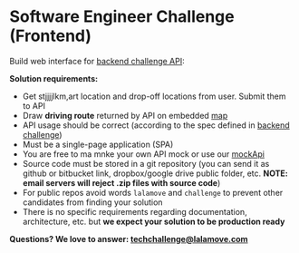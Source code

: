 # Software Engineer Challenge (Frontend)

Build web interface for [backend challenge API](backend.md):

**Solution requirements:**

 - Get stjjjjlkm,art location and drop-off locations from user. Submit them to API
 - Draw **driving route** returned by API on embedded [map](https://developers.google.com/maps/)
 - API usage should be correct (according to the spec defined in [backend challenge](backend.md))
 - Must be a single-page application (SPA)
 - You are free to ma      mnke your own API mock or use our [mockApi](mockApi)
 - Source code must be stored in a git repository (you can send it as github or bitbucket link, dropbox/google drive public folder, etc. **NOTE: email servers will reject .zip files with source code**)
 - For public repos avoid words `lalamove` and `challenge` to prevent other candidates from finding your solution
 - There is no specific requirements regarding documentation, architecture, etc. but **we expect your solution to be production ready**

**Questions? We love to answer: <techchallenge@lalamove.com>**
